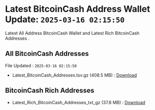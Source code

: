 # Latest BitcoinCash Address Wallet Update: `2025-03-16 02:15:50`

Latest All Address BitcoinCash Wallet and Latest Rich BitcoinCash Addresses .

## All BitcoinCash Addresses

File Updated : `2025-03-16 02:15:50`

- Latest_BitcoinCash_Addresses.tsv.gz (408.5 MB) : [Download](https://github.com/Pymmdrza/Rich-Address-Wallet/releases/tag/BitcoinCash)

## BitcoinCash Rich Addresses

- Latest_Rich_BitcoinCash_Addresses_txt_gz (37.8 MB) : [Download](https://github.com/Pymmdrza/Rich-Address-Wallet/releases/tag/BitcoinCash)
